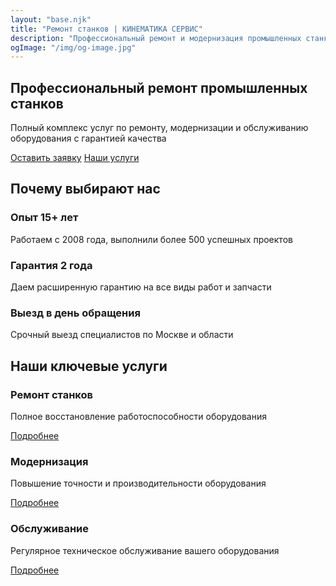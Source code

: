 ```yaml
---
layout: "base.njk"
title: "Ремонт станков | КИНЕМАТИКА СЕРВИС"
description: "Профессиональный ремонт и модернизация промышленных станков. Гарантия 2 года. Опыт работы 15+ лет."
ogImage: "/img/og-image.jpg"
---
```


<section class="hero fade-in">
  <div class="container">
    <h1>Профессиональный ремонт промышленных станков</h1>
    <p>Полный комплекс услуг по ремонту, модернизации и обслуживанию оборудования с гарантией качества</p>
    <div class="cta-buttons">
      <a href="/contact" class="button">Оставить заявку</a>
      <a href="/services" class="button button-outline">Наши услуги</a>
    </div>
  </div>
</section>

<section class="features">
  <div class="container">
    <h2 class="section-title">Почему выбирают нас</h2>
    <div class="features-grid">
      <div class="feature-card fade-in">
        <div class="card-icon">
          <i class="fas fa-history"></i>
        </div>
        <h3>Опыт 15+ лет</h3>
        <p>Работаем с 2008 года, выполнили более 500 успешных проектов</p>
      </div>
      <div class="feature-card fade-in">
        <div class="card-icon">
          <i class="fas fa-shield-alt"></i>
        </div>
        <h3>Гарантия 2 года</h3>
        <p>Даем расширенную гарантию на все виды работ и запчасти</p>
      </div>
      <div class="feature-card fade-in">
        <div class="card-icon">
          <i class="fas fa-truck"></i>
        </div>
        <h3>Выезд в день обращения</h3>
        <p>Срочный выезд специалистов по Москве и области</p>
      </div>
    </div>
  </div>
</section>

<section class="services-preview">
  <div class="container">
    <h2 class="section-title">Наши ключевые услуги</h2>
    <div class="services-grid">
      <div class="service-card fade-in">
        <div class="card-icon">
          <i class="fas fa-cogs"></i>
        </div>
        <h3>Ремонт станков</h3>
        <p>Полное восстановление работоспособности оборудования</p>
        <a href="/services#repair" class="button button-outline">Подробнее</a>
      </div>
      <div class="service-card fade-in">
        <div class="card-icon">
          <i class="fas fa-tachometer-alt"></i>
        </div>
        <h3>Модернизация</h3>
        <p>Повышение точности и производительности оборудования</p>
        <a href="/services#modernization" class="button button-outline">Подробнее</a>
      </div>
      <div class="service-card fade-in">
        <div class="card-icon">
          <i class="fas fa-tools"></i>
        </div>
        <h3>Обслуживание</h3>
        <p>Регулярное техническое обслуживание вашего оборудования</p>
        <a href="/services#maintenance" class="button button-outline">Подробнее</a>
      </div>
    </div>
  </div>
</section>